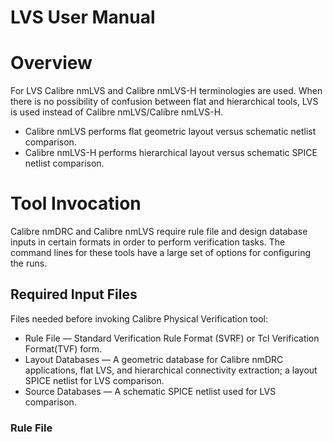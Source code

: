 # LVS User Manual
# Overview  
For LVS Calibre nmLVS and Calibre nmLVS-H terminologies are used. When there is no possibility of confusion between flat and hierarchical tools, LVS is used instead of Calibre nmLVS/Calibre nmLVS-H.
- Calibre nmLVS performs flat geometric layout versus schematic netlist comparison.
- Calibre nmLVS-H performs hierarchical layout versus schematic SPICE netlist comparison.

# Tool Invocation
Calibre nmDRC and Calibre nmLVS require rule file and design database inputs in certain formats in order to perform verification tasks. The command lines for these tools have a large set of options for configuring the runs.

## Required Input Files
Files needed before invoking Calibre Physical Verification tool:
- Rule File — Standard Verification Rule Format (SVRF) or Tcl Verification Format(TVF) form.
- Layout Databases — A geometric database for Calibre nmDRC applications, flat LVS, and hierarchical connectivity extraction; a layout SPICE netlist for LVS comparison.
- Source Databases — A schematic SPICE netlist used for LVS comparison.  

### Rule File





